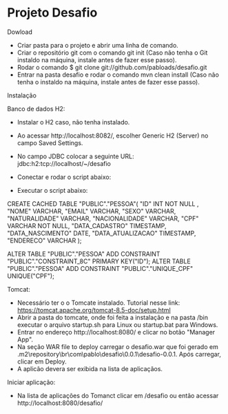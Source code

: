 # Projeto Desafio

Dowload

- Criar pasta para o projeto e abrir uma linha de comando.
- Criar o repositório git com o comando git init (Caso não tenha o Git instaldo na máquina, instale antes de fazer esse passo).
- Rodar o comando $ git clone git://github.com/pabloads/desafio.git
- Entrar na pasta desafio e rodar o comando mvn clean install (Caso não tenha o instaldo na máquina, instale antes de fazer esse passo).

Instalação

Banco de dados H2:
- Instalar o H2 caso, não tenha instalado. 
- Ao acessar http://localhost:8082/, escolher Generic H2 (Server) no campo Saved Settings.
- No campo JDBC colocar a seguinte URL: jdbc:h2:tcp://localhost/~/desafio
- Conectar e rodar o script abaixo:

- Executar o script abaixo:

CREATE CACHED TABLE "PUBLIC"."PESSOA"(
    "ID" INT  NOT NULL ,
    "NOME" VARCHAR,
    "EMAIL" VARCHAR,
    "SEXO" VARCHAR,
    "NATURALIDADE" VARCHAR,
    "NACIONALIDADE" VARCHAR,
    "CPF" VARCHAR NOT NULL,
    "DATA_CADASTRO" TIMESTAMP,
    "DATA_NASCIMENTO" DATE,
    "DATA_ATUALIZACAO" TIMESTAMP,
    "ENDERECO" VARCHAR
);

ALTER TABLE "PUBLIC"."PESSOA" ADD CONSTRAINT "PUBLIC"."CONSTRAINT_8C" PRIMARY KEY("ID");
ALTER TABLE "PUBLIC"."PESSOA" ADD CONSTRAINT "PUBLIC"."UNIQUE_CPF" UNIQUE("CPF");



Tomcat:

- Necessário ter o o Tomcate instalado. Tutorial nesse link: https://tomcat.apache.org/tomcat-8.5-doc/setup.html
- Abrir a pasta do tomcate, onde foi feita a instalação e na pasta /bin executar o arquivo startup.sh para Linux ou startup.bat para Windows.
- Entrar no endereço http://localhost:8080/ e clicar no botão "Manager App". 
- Na seção WAR file to deploy carregar o desafio.war que foi gerado em .m2\repository\br\com\pablo\desafio\0.0.1\desafio-0.0.1. Após carregar, clicar em Deploy.
- A aplicão devera ser exibida na lista de aplicaçãos.

Iniciar aplicação:
- Na lista de aplicações do Tomanct clicar em /desafio ou então acessar http://localhost:8080/desafio/
